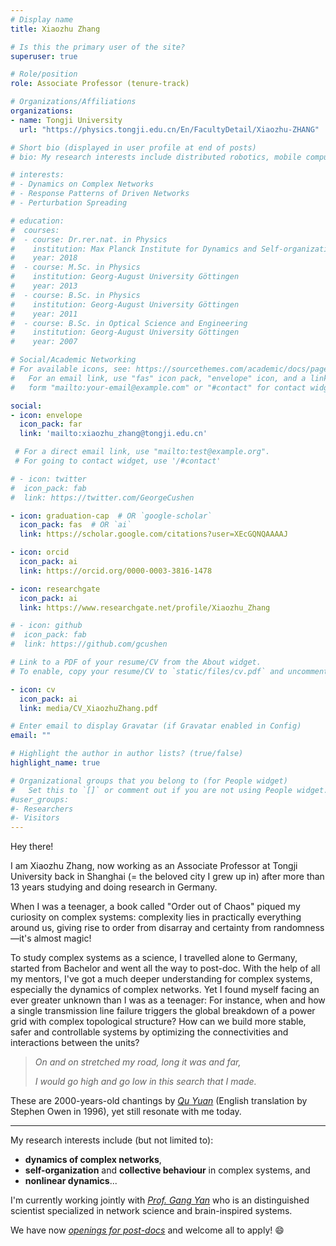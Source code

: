 ```yaml
---
# Display name
title: Xiaozhu Zhang

# Is this the primary user of the site?
superuser: true

# Role/position
role: Associate Professor (tenure-track)

# Organizations/Affiliations
organizations:
- name: Tongji University
  url: "https://physics.tongji.edu.cn/En/FacultyDetail/Xiaozhu-ZHANG"

# Short bio (displayed in user profile at end of posts)
# bio: My research interests include distributed robotics, mobile computing and programmable matter.

# interests:
# - Dynamics on Complex Networks
# - Response Patterns of Driven Networks
# - Perturbation Spreading 

# education:
#  courses:
#  - course: Dr.rer.nat. in Physics
#    institution: Max Planck Institute for Dynamics and Self-organization
#    year: 2018
#  - course: M.Sc. in Physics
#    institution: Georg-August University Göttingen
#    year: 2013
#  - course: B.Sc. in Physics
#    institution: Georg-August University Göttingen
#    year: 2011
#  - course: B.Sc. in Optical Science and Engineering
#    institution: Georg-August University Göttingen
#    year: 2007

# Social/Academic Networking
# For available icons, see: https://sourcethemes.com/academic/docs/page-builder/#icons
#   For an email link, use "fas" icon pack, "envelope" icon, and a link in the
#   form "mailto:your-email@example.com" or "#contact" for contact widget.

social:
- icon: envelope
  icon_pack: far
  link: 'mailto:xiaozhu_zhang@tongji.edu.cn' 

 # For a direct email link, use "mailto:test@example.org".
 # For going to contact widget, use '/#contact'

# - icon: twitter
#  icon_pack: fab
#  link: https://twitter.com/GeorgeCushen

- icon: graduation-cap  # OR `google-scholar`
  icon_pack: fas  # OR `ai`
  link: https://scholar.google.com/citations?user=XEcGQNQAAAAJ

- icon: orcid
  icon_pack: ai
  link: https://orcid.org/0000-0003-3816-1478

- icon: researchgate
  icon_pack: ai
  link: https://www.researchgate.net/profile/Xiaozhu_Zhang

# - icon: github
#  icon_pack: fab
#  link: https://github.com/gcushen

# Link to a PDF of your resume/CV from the About widget.
# To enable, copy your resume/CV to `static/files/cv.pdf` and uncomment the lines below.

- icon: cv
  icon_pack: ai
  link: media/CV_XiaozhuZhang.pdf

# Enter email to display Gravatar (if Gravatar enabled in Config)
email: ""

# Highlight the author in author lists? (true/false)
highlight_name: true

# Organizational groups that you belong to (for People widget)
#   Set this to `[]` or comment out if you are not using People widget.
#user_groups:
#- Researchers
#- Visitors
---
```




Hey there! 

I am Xiaozhu Zhang, now working as an Associate Professor at Tongji University back in Shanghai (= the beloved city I grew up in) after more than 13 years studying and doing research in Germany.

When I was a teenager, a book called "Order out of Chaos" piqued my curiosity on complex systems: complexity lies in practically everything around us, giving rise to order from disarray and certainty from randomness—it's almost magic!

To study complex systems as a science, I travelled alone to Germany, started from Bachelor and went all the way to post-doc. With the help of all my mentors, I've got a much deeper understanding for complex systems, especially the dynamics of complex networks. Yet I found myself facing an ever greater unknown than I was as a teenager: For instance, when and how a single transmission line failure triggers the global breakdown of a power grid with complex topological structure? How can we build more stable, safer and controllable systems by optimizing the connectivities and interactions between the units?

> *On and on stretched my road, long it was and far,*
>
> *I would go high and go low in this search that I made.*

These are 2000-years-old chantings by [*Qu Yuan*](https://en.wikipedia.org/wiki/Qu_Yuan) (English translation by Stephen Owen in 1996), yet still resonate with me today.

---

My research interests include (but not limited to): 
- **dynamics of complex networks**,
- **self-organization** and **collective behaviour** in complex systems, and
- **nonlinear dynamics**...

I'm currently working jointly with [*Prof. Gang Yan*](https://physics.tongji.edu.cn/En/FacultyDetail/Gang-YAN) who is an distinguished scientist specialized in network science and brain-inspired systems.

We have now [*openings for post-docs*](https://mp.weixin.qq.com/s/tJV9xqFbHOvHcvlSfAeduQ) and welcome all to apply! :smile:
<!---
---

{{< icon name="terminal" pack="fas" >}} To-dos:
- [ ] drafting NS manuscript

{{< icon name="terminal" pack="fas" >}} Done：

- [x] drafting proposal for NNSFC grant
- [x] submit proposal for NNSFC grant

Updated on Oct 25, 2021
-->


